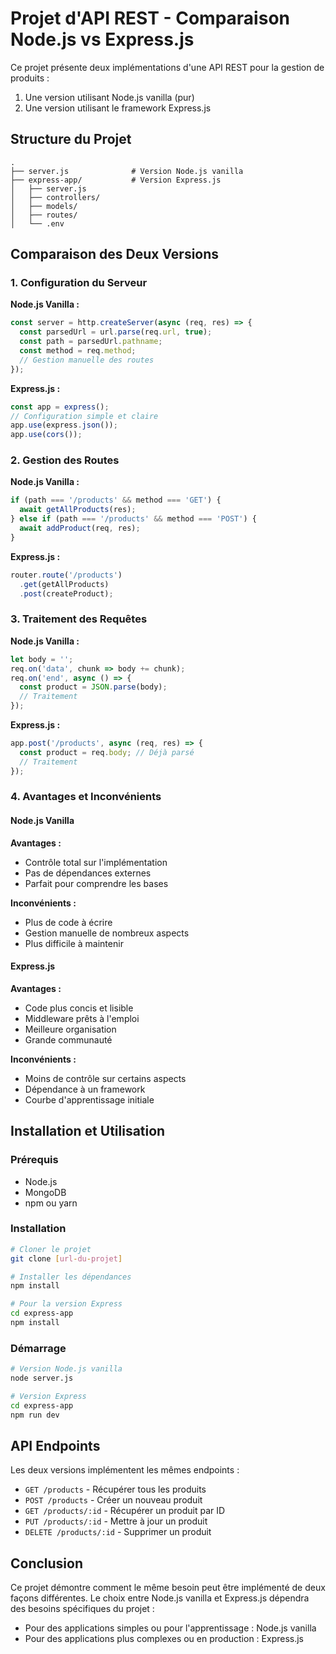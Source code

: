 # Projet d'API REST - Comparaison Node.js vs Express.js

Ce projet présente deux implémentations d'une API REST pour la gestion de produits :
1. Une version utilisant Node.js vanilla (pur)
2. Une version utilisant le framework Express.js

## Structure du Projet

```
.
├── server.js              # Version Node.js vanilla
├── express-app/           # Version Express.js
│   ├── server.js
│   ├── controllers/
│   ├── models/
│   ├── routes/
│   └── .env
```

## Comparaison des Deux Versions

### 1. Configuration du Serveur

**Node.js Vanilla :**
```javascript
const server = http.createServer(async (req, res) => {
  const parsedUrl = url.parse(req.url, true);
  const path = parsedUrl.pathname;
  const method = req.method;
  // Gestion manuelle des routes
});
```

**Express.js :**
```javascript
const app = express();
// Configuration simple et claire
app.use(express.json());
app.use(cors());
```

### 2. Gestion des Routes

**Node.js Vanilla :**
```javascript
if (path === '/products' && method === 'GET') {
  await getAllProducts(res);
} else if (path === '/products' && method === 'POST') {
  await addProduct(req, res);
}
```

**Express.js :**
```javascript
router.route('/products')
  .get(getAllProducts)
  .post(createProduct);
```

### 3. Traitement des Requêtes

**Node.js Vanilla :**
```javascript
let body = '';
req.on('data', chunk => body += chunk);
req.on('end', async () => {
  const product = JSON.parse(body);
  // Traitement
});
```

**Express.js :**
```javascript
app.post('/products', async (req, res) => {
  const product = req.body; // Déjà parsé
  // Traitement
});
```

### 4. Avantages et Inconvénients

#### Node.js Vanilla
**Avantages :**
- Contrôle total sur l'implémentation
- Pas de dépendances externes
- Parfait pour comprendre les bases

**Inconvénients :**
- Plus de code à écrire
- Gestion manuelle de nombreux aspects
- Plus difficile à maintenir

#### Express.js
**Avantages :**
- Code plus concis et lisible
- Middleware prêts à l'emploi
- Meilleure organisation
- Grande communauté

**Inconvénients :**
- Moins de contrôle sur certains aspects
- Dépendance à un framework
- Courbe d'apprentissage initiale

## Installation et Utilisation

### Prérequis
- Node.js
- MongoDB
- npm ou yarn

### Installation
```bash
# Cloner le projet
git clone [url-du-projet]

# Installer les dépendances
npm install

# Pour la version Express
cd express-app
npm install
```

### Démarrage
```bash
# Version Node.js vanilla
node server.js

# Version Express
cd express-app
npm run dev
```

## API Endpoints

Les deux versions implémentent les mêmes endpoints :

- `GET /products` - Récupérer tous les produits
- `POST /products` - Créer un nouveau produit
- `GET /products/:id` - Récupérer un produit par ID
- `PUT /products/:id` - Mettre à jour un produit
- `DELETE /products/:id` - Supprimer un produit

## Conclusion

Ce projet démontre comment le même besoin peut être implémenté de deux façons différentes. Le choix entre Node.js vanilla et Express.js dépendra des besoins spécifiques du projet :

- Pour des applications simples ou pour l'apprentissage : Node.js vanilla
- Pour des applications plus complexes ou en production : Express.js 